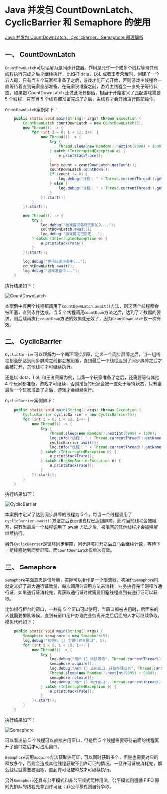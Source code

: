 # Java 并发包 CountDownLatch、CyclicBarrier 和 Semaphore 的使用

[Java 并发包 CountDownLatch、CyclicBarrier、Semaphore 原理解析](https://baijiahao.baidu.com/s?id=1667358787034051395&wfr=spider&for=pc)

## 一、 CountDownLatch

`CountDownLatch`可以理解为是同步计数器，作用是允许一个或多个线程等待其他线程执行完成之后才继续执行，比如打 dota、LoL 或者王者荣耀时，创建了一个五人房，只有当五个玩家都准备了之后，游戏才能正式开始，否则游戏主线程会一直等待着直到玩家全部准备。在玩家没准备之前，游戏主线程会一直处于等待状态。如果把 CountDownLatch 比做此场景都话，相当于开始定义了匹配游戏需要 5 个线程，只有当 5 个线程都准备完成了之后，主线程才会开始进行匹配操作。

`CountDownLatch`案例如下：

```java
    public static void main(String[] args) throws Exception {
        CountDownLatch countDownLatch = new CountDownLatch(5);
        new Thread(() -> {
            for (int i = 0; i < 12; i++) {
                new Thread(() -> {
                    try {
                        Thread.sleep(new Random().nextInt(9999) + 1000);
                    } catch (InterruptedException e) {
                        e.printStackTrace();
                    }
                    long count = countDownLatch.getCount();
                    countDownLatch.countDown();
                    if (count != 0) {
                        log.debug("线程： " + Thread.currentThread().getName() + " 组队准备，还需等待 " + countDownLatch.getCount() + " 人准备");
                    } else {
                        log.debug("线程： " + Thread.currentThread().getName() + " 组队准备，房间已满不可进入");
                    }
                }).start();
            }
        }).start();

        new Thread(() -> {
            try {
                log.debug("游戏房间等待玩家加入...");
                countDownLatch.await();
                log.debug("游戏房间已锁定...");
            } catch (InterruptedException e) {
                e.printStackTrace();
            }
        }).start();

        log.debug("等待玩家准备中...");
        countDownLatch.await();
        log.debug("游戏准备中...");
    }
```

执行结果如下：

![CountDownLatch](/imgs/concurrent/coundDownLatch.png)

本案例中有两个线程都调用了`countDownLatch.await()`方法，则这两个线程都会被阻塞，直到条件达成。当 5 个线程调用`countDown`方法之后，达到了计数器的要求，则后续再执行`countDown`方法的效果就无效了，因为`CountDownLatch`仅一次有效。

## 二、 CyclicBarrier

`CyclicBarrier`可以理解为一个循环同步屏障，定义一个同步屏障之后，当一组线程都全部达到同步屏障之前都会被阻塞，直到最后一个线程达到了同步屏障之后才会被打开，其他线程才可继续执行。

还是以 dota、LoL 和王者荣耀为例，当第一个玩家准备了之后，还需要等待其他 4 个玩家都准备，游戏才可继续，否则准备的玩家会被一直处于等待状态，只有当最后一个玩家准备了之后，游戏才会继续执行。

`CyclicBarrier`案例如下：

```java
    public static void main(String[] args) throws Exception {
        CyclicBarrier cyclicBarrier = new CyclicBarrier(5);
        for (int i = 0; i < 12; i++) {
            new Thread(() -> {
                try {
                    Thread.sleep(new Random().nextInt(9999) + 1000);
                    log.info("线程： " + Thread.currentThread().getName() + " 组队准备，当前 " + (cyclicBarrier.getNumberWaiting() + 1) + " 人已进入");
                    cyclicBarrier.await();
                    log.info("线程： " + Thread.currentThread().getName() + " 开始组队游戏");
                } catch (InterruptedException e) {
                    e.printStackTrace();
                } catch (BrokenBarrierException e) {
                    e.printStackTrace();
                }
            }).start();
        }
    }
```

执行结果如下：

![CyclicBarrier](/imgs/concurrent/cyclicBarrier.png)

本案例中定义了达到同步屏障的线程为 5 个，每当一个线程调用了`cyclicBarrier.await()`方法之后表示该线程已达到屏障，此时当前线程会被阻塞，只有当最后一个线程调用了 await 方法之后，被阻塞的其他线程才会被唤醒继续执行。

另外`CyclicBarrier`是循环同步屏障，同步屏障打开之后立马会继续计数，等待下一组线程达到同步屏障。而`CountDownLatch`仅单次有效。

## 三、 Semaphore

`Semaphore`字面意思是信号量，实际可以看作是一个限流器，初始化`Semaphore`时就定义好了最大通行证数量，每次调用时调用方法来消耗，业务执行完毕则释放通行证，如果通行证消耗完，再获取通行证时就需要阻塞线程直到有通行证可以获取。

比如银行柜台的窗口，一共有 5 个窗口可以使用，当窗口都被占用时，后面来的人就需要排队等候，直到有窗口用户办理完业务离开之后后面的人才可继续争取。模拟代码如下：

```java
    public static void main(String[] args) {
        Semaphore semaphore = new Semaphore(5);
        log.debug("初始化 {} 个银行柜台窗口", 5);
        for (int i = 0; i < 10; i++) {
            new Thread(() -> {
                try {
                    log.debug("用户 {} 排队等待", Thread.currentThread().getName());
                    semaphore.acquire(1);
                    log.debug("用户 {} 占用窗口，开始办理业务", Thread.currentThread().getName());
                    Thread.sleep(new Random().nextInt(9999) + 5000);
                    semaphore.release();
                    log.debug("用户 {} 离开窗口", Thread.currentThread().getName());
                } catch (InterruptedException e) {
                    e.printStackTrace();
                }
            }).start();
        }
    }
```

执行结果如下：

![Semaphore](/imgs/concurrent/semaphore.png)

可以看出前 5 个线程可以直接占用窗口，但是后 5 个线程需要等待前面的线程离开了窗口之后才可占用窗口。

`Semaphore`调用`acquire`方法获取许可证，可以同时获取多个，但是也需要对应的释放多个，否则会造成其他线程获取不到许可证的情况。一旦许可证被消耗完，那么线程就需要被阻塞，直到许可证被释放才可继续执行。

另外`Semaphore`还具有公平模式和非公平模式两种用法，公平模式则遵循 FIFO 原则先排队的线程先拿到许可证；非公平模式则自行争取。

